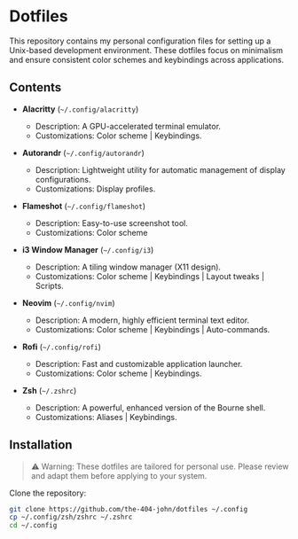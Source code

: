 # Dotfiles
This repository contains my personal configuration files for setting up a Unix-based development environment. These dotfiles focus on minimalism and ensure consistent color schemes and keybindings across applications.

## Contents

- **Alacritty** (`~/.config/alacritty`)
  - Description: A GPU-accelerated terminal emulator.
  - Customizations: Color scheme | Keybindings.

- **Autorandr** (`~/.config/autorandr`)
  - Description: Lightweight utility for automatic management of display configurations.
  - Customizations: Display profiles.

- **Flameshot** (`~/.config/flameshot`)
  - Description: Easy-to-use screenshot tool.
  - Customizations: Color scheme

- **i3 Window Manager** (`~/.config/i3`)
  - Description: A tiling window manager (X11 design).
  - Customizations: Color scheme | Keybindings | Layout tweaks | Scripts.

- **Neovim** (`~/.config/nvim`)
  - Description: A modern, highly efficient terminal text editor.
  - Customizations: Color scheme | Keybindings | Auto-commands.

- **Rofi** (`~/.config/rofi`)
  - Description: Fast and customizable application launcher.
  - Customizations: Color scheme | Keybindings.

- **Zsh** (`~/.zshrc`)
  - Description: A powerful, enhanced version of the Bourne shell.
  - Customizations: Aliases | Keybindings.

## Installation
> ⚠️ Warning: These dotfiles are tailored for personal use. Please review and adapt them before applying to your system.

Clone the repository:
```bash
git clone https://github.com/the-404-john/dotfiles ~/.config
cp ~/.config/zsh/zshrc ~/.zshrc
cd ~/.config
